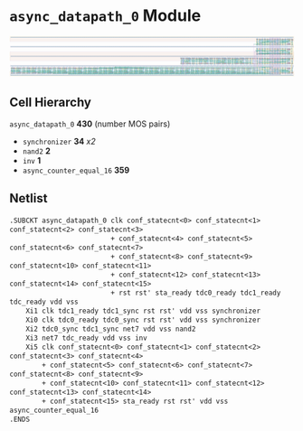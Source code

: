 # `async_datapath_0` Module
![Layout](async_datapath_0.png)

## Cell Hierarchy

`async_datapath_0` **430** (number MOS pairs)
- `synchronizer` **34** *x2*
- `nand2` **2**
- `inv` **1**
- `async_counter_equal_16` **359**

## Netlist

```
.SUBCKT async_datapath_0 clk conf_statecnt<0> conf_statecnt<1> conf_statecnt<2> conf_statecnt<3>
                         + conf_statecnt<4> conf_statecnt<5> conf_statecnt<6> conf_statecnt<7>
                         + conf_statecnt<8> conf_statecnt<9> conf_statecnt<10> conf_statecnt<11>
                         + conf_statecnt<12> conf_statecnt<13> conf_statecnt<14> conf_statecnt<15>
                         + rst rst' sta_ready tdc0_ready tdc1_ready tdc_ready vdd vss
    Xi1 clk tdc1_ready tdc1_sync rst rst' vdd vss synchronizer
    Xi0 clk tdc0_ready tdc0_sync rst rst' vdd vss synchronizer
    Xi2 tdc0_sync tdc1_sync net7 vdd vss nand2
    Xi3 net7 tdc_ready vdd vss inv
    Xi5 clk conf_statecnt<0> conf_statecnt<1> conf_statecnt<2> conf_statecnt<3> conf_statecnt<4>
        + conf_statecnt<5> conf_statecnt<6> conf_statecnt<7> conf_statecnt<8> conf_statecnt<9>
        + conf_statecnt<10> conf_statecnt<11> conf_statecnt<12> conf_statecnt<13> conf_statecnt<14>
        + conf_statecnt<15> sta_ready rst rst' vdd vss async_counter_equal_16
.ENDS
```
